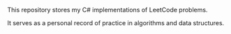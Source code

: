 This repository stores my C# implementations of LeetCode problems.

It serves as a personal record of practice in algorithms and data structures.
